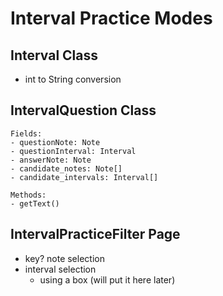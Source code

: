 # Interval Practice Modes

## Interval Class
- int to String conversion

## IntervalQuestion Class

```
Fields:
- questionNote: Note
- questionInterval: Interval
- answerNote: Note
- candidate_notes: Note[]
- candidate_intervals: Interval[]

Methods:
- getText()
```

## IntervalPracticeFilter Page
- key? note selection
- interval selection
  - using a box (will put it here later)
